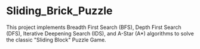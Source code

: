 # Sliding_Brick_Puzzle
This project implements Breadth First Search (BFS), Depth First Search (DFS), Iterative Deepening Search (IDS), and A-Star (A*) algorithms to solve the classic "Sliding Block" Puzzle Game.
